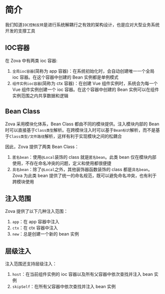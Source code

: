 # 简介

我们知道`IOC控制反转`是进行系统解耦行之有效的架构设计，也是应对大型业务系统开发的支撑工具

## IOC容器

在 Zova 中有两类 ioc 容器:

1. `全局ioc容器`(简称为 app 容器)：在系统初始化时，会自动创建唯一一个全局 ioc 容器。在这个容器中创建的 Bean 实例都是单例模式
2. `组件实例ioc容器`(简称为 ctx 容器)：在创建 Vue 组件实例时，系统会为每一个 Vue 组件实例创建一个 ioc 容器。在这个容器中创建的 Bean 实例可以在组件实例范围之内共享数据和逻辑

## Bean Class

Zova 采用模块化体系，Bean Class 都由不同的模块提供。注入模块内部的 Bean 时可以直接基于`Class类型`解析。在跨模块注入时可以基于`Bean标识`解析，而不是基于`Class类型/文件路径`解析，这样有利于实现模块之间的松耦合

因此，Zova 提供了两类 Bean Class：

1. `匿名bean`：使用`@Local`装饰的 class 就是`匿名bean`。此类 bean 仅在模块内部使用，不存在命名冲突的问题，定义和使用都很便捷
2. `具名bean`：除了`@Local`之外，其他装饰器函数装饰的 class 都是`具名bean`。Zova 为此类 bean 提供了统一的命名规范，既可以避免命名冲突，也有利于跨模块使用

## 注入范围

Zova 提供了以下几种注入范围：

1. `app`：在 app 容器中注入
2. `ctx`：在 ctx 容器中注入
3. `new`：总是创建一个新的 bean 实例

## 层级注入

注入范围还支持层级注入：

1. `host`：在当前组件实例的 ioc 容器以及所有父容器中依次查找并注入 bean 实例
2. `skipSelf`：在所有父容器中依次查找并注入 bean 实例

